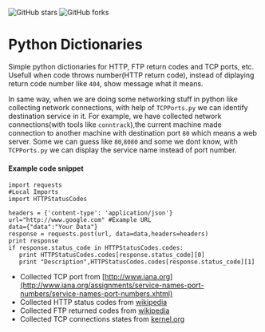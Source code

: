 ![GitHub stars](https://img.shields.io/github/stars/veerendra2/dictionaries.svg?style=for-the-badge)
![GitHub forks](https://img.shields.io/github/forks/veerendra2/dictionaries.svg?style=for-the-badge)
# Python Dictionaries
Simple python dictionaries for HTTP, FTP return codes and TCP ports, etc. Usefull when code throws number(HTTP return code), instead of diplaying return code number like `404`, show message what it means. 

In same way, when we are doing some networking stuff in python like collecting network connections, with help of `TCPPorts.py` we can identify destination service in it. For example, we have collected network connections(with tools like `conntrack`),the current machine made connection to another machine with destination port `80` which means a web server. Some we can guess like `80`,`8080` and some we dont know, with `TCPPorts.py` we can display the service name instead of port number.

#### Example code snippet
```
import requests
#Local Imports
import HTTPStatusCodes

headers = {'content-type': 'application/json'}
url="http://www.google.com" #Example URL
data={"data":"Your Data"}
response = requests.post(url, data=data,headers=headers)
print response
if response.status_code in HTTPStatusCodes.codes:
   print HTTPStatusCodes.codes[response.status_code][0]
   print "Description",HTTPStatusCodes.codes[response.status_code][1]
```

* Collected TCP port from [http://www.iana.org](http://www.iana.org/assignments/service-names-port-numbers/service-names-port-numbers.xhtml)
* Collected HTTP status codes from [wikipedia](https://en.wikipedia.org/wiki/List_of_HTTP_status_codes)
* Collected FTP returned codes from [wikipedia](https://en.wikipedia.org/wiki/List_of_FTP_server_return_codes)
* Collected TCP connections states from [kernel.org](http://git.kernel.org/cgit/linux/kernel/git/torvalds/linux.git/tree/include/net/tcp_states.h?id=HEAD)
